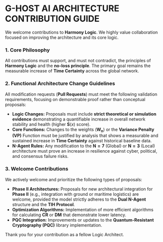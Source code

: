 # G-HOST AI ARCHITECTURE CONTRIBUTION GUIDE

We welcome contributions to **Harmony Logic**. We highly value collaboration focused on improving the architecture and its core logic.

### 1. Core Philosophy

All contributions must support, and must not contradict, the principles of **Harmony Logic** and the **no-loss principle**. The primary goal remains the measurable increase of **Time Certainty** across the global network.

### 2. Functional Architecture Change Guidelines

All modification requests (**Pull Requests**) must meet the following validation requirements, focusing on demonstrable proof rather than conceptual proposals:

* **Logic Changes:** Proposals must include **strict theoretical or simulation evidence** demonstrating a quantifiable increase in overall network stability and health (higher $\mathbf{S}(x)$ score).
* **Core Functions:** Changes to the weights ($\mathbf{W_n}$) or the **Variance Penalty (VP)** Function must be justified by analysis that shows a measurable and sustained increase in **Time Certainty** against historical baseline data.
* **N-Agent Rules:** Any modification to the $\mathbf{N=7}$ (Global) or $\mathbf{N=3}$ (Local) architecture must prove an increase in resilience against cyber, political, and consensus failure risks.

### 3. Welcome Contributions

We actively welcome and prioritize the following types of proposals:

* **Phase II Architectures:** Proposals for new architectural integration for **Phase II** (e.g., integration with ground or maritime logistics) are welcome, provided the model strictly adheres to the **Dual N-Agent** structure and the **TIH Protocol**.
* **Optimization Algorithms:** Implementation of more efficient algorithms for calculating **CR** or **DM** that demonstrate lower latency.
* **PQC Integration:** Improvements or updates to the **Quantum-Resistant Cryptography (PQC)** library implementation.

Thank you for your contribution as a fellow Logic Architect.
